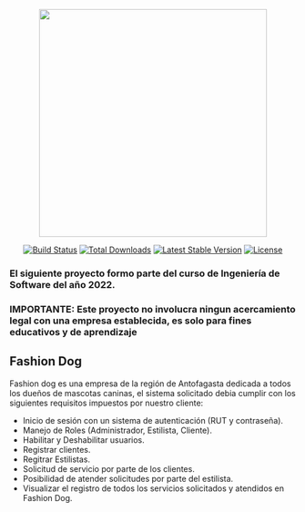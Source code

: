 <p align="center"><a href="https://laravel.com" target="_blank"><img src="https://raw.githubusercontent.com/laravel/art/master/logo-lockup/5%20SVG/2%20CMYK/1%20Full%20Color/laravel-logolockup-cmyk-red.svg" width="400"></a></p>

<p align="center">
<a href="https://travis-ci.org/laravel/framework"><img src="https://travis-ci.org/laravel/framework.svg" alt="Build Status"></a>
<a href="https://packagist.org/packages/laravel/framework"><img src="https://img.shields.io/packagist/dt/laravel/framework" alt="Total Downloads"></a>
<a href="https://packagist.org/packages/laravel/framework"><img src="https://img.shields.io/packagist/v/laravel/framework" alt="Latest Stable Version"></a>
<a href="https://packagist.org/packages/laravel/framework"><img src="https://img.shields.io/packagist/l/laravel/framework" alt="License"></a>
</p>

### El siguiente proyecto formo parte del curso de Ingeniería de Software del año 2022.

### IMPORTANTE: Este proyecto no involucra ningun acercamiento legal con una empresa establecida, es solo para fines educativos y de aprendizaje

## Fashion Dog

Fashion dog es una empresa de la región de Antofagasta dedicada a todos los dueños de mascotas caninas, el sistema solicitado debia cumplir con los siguientes requisitos impuestos por nuestro cliente:

- Inicio de sesión con un sistema de autenticación (RUT y contraseña).
- Manejo de Roles (Administrador, Estilista, Cliente).
- Habilitar y Deshabilitar usuarios.
- Registrar clientes.
- Regitrar Estilistas.
- Solicitud de servicio por parte de los clientes.
- Posibilidad de atender solicitudes por parte del estilista.
- Visualizar el registro de todos los servicios solicitados y atendidos en Fashion Dog.

